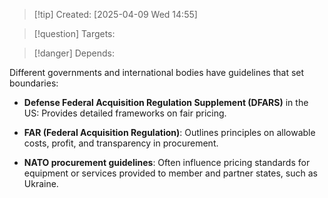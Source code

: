 
>[!tip] Created: [2025-04-09 Wed 14:55]

>[!question] Targets: 

>[!danger] Depends: 

Different governments and international bodies have guidelines that set boundaries:

- **Defense Federal Acquisition Regulation Supplement (DFARS)** in the US: Provides detailed frameworks on fair pricing.
    
- **FAR (Federal Acquisition Regulation)**: Outlines principles on allowable costs, profit, and transparency in procurement.
    
- **NATO procurement guidelines**: Often influence pricing standards for equipment or services provided to member and partner states, such as Ukraine.